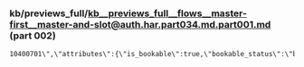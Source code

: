 ### kb/previews_full/kb__previews_full__flows__master-first__master-and-slot@auth.har.part034.md.part001.md (part 002)

```md
10400701\",\"attributes\":{\"is_bookable\":true,\"bookable_status\":\"bookable\",\"duration\":90
```

```
